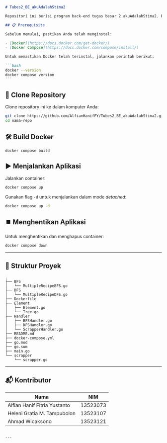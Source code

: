 ````markdown
# Tubes2_BE_akuAdalahStima2

Repositori ini berisi program back-end tugas besar 2 akuAdalahStima2. Program ini bertugas sebagai endpoint API dan digunakan untuk proses komputasi algortima dfs, bfs, dan scraper.

## 📋 Prerequisite

Sebelum memulai, pastikan Anda telah menginstal:

- [Docker](https://docs.docker.com/get-docker/)
- [Docker Compose](https://docs.docker.com/compose/install/)

Untuk memastikan Docker telah terinstal, jalankan perintah berikut:

```bash
docker --version
docker compose version
```
````

## 🔄 Clone Repository

Clone repository ini ke dalam komputer Anda:

```bash
git clone https://github.com/AlfianHanifFY/Tubes2_BE_akuAdalahStima2.git
cd nama-repo
```

## 🛠️ Build Docker

```bash
docker compose build
```

## ▶️ Menjalankan Aplikasi

Jalankan container:

```bash
docker compose up
```

Gunakan flag `-d` untuk menjalankan dalam mode _detached_:

```bash
docker compose up -d
```

## ⏹️ Menghentikan Aplikasi

Untuk menghentikan dan menghapus container:

```bash
docker compose down
```

---

## 📂 Struktur Proyek

```text
.
├── BFS
│   └── MultipleRecipeBFS.go
├── DFS
│   └── MultipleRecipeDFS.go
├── Dockerfile
├── Element
│   ├── Element.go
│   └── Tree.go
├── Handler
│   ├── BFSHandler.go
│   ├── DFSHandler.go
│   └── ScrapperHandler.go
├── README.md
├── docker-compose.yml
├── go.mod
├── go.sum
├── main.go
└── scrapper
    └── scrapper.go
```

---

## 📬 Kontributor

| Nama                         | NIM      |
| ---------------------------- | -------- |
| Alfian Hanif Fitria Yustanto | 13523073 |
| Heleni Gratia M. Tampubolon  | 13523107 |
| Ahmad Wicaksono              | 13523121 |

```

---


```
